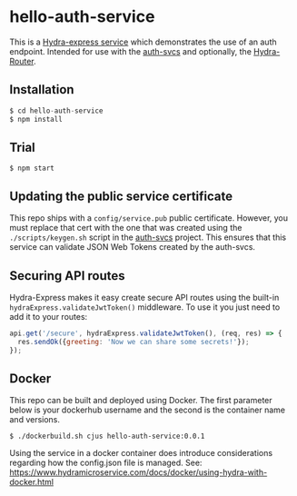 # hello-auth-service

This is a [Hydra-express service](https://www.npmjs.com/package/hydra-express) which demonstrates the use of an auth endpoint. Intended for use with the [auth-svcs](https://github.com/cjus/auth-svcs) and optionally, the [Hydra-Router](https://github.com/flywheelsports/hydra-router).

## Installation

```javascript
$ cd hello-auth-service
$ npm install
```

## Trial

```shell
$ npm start
```

## Updating the public service certificate

This repo ships with a `config/service.pub` public certificate. However, you must replace that cert with the one that was created using the `./scripts/keygen.sh` script in the  [auth-svcs](https://github.com/cjus/auth-svcs)  project. This ensures that this service can validate JSON Web Tokens created by the auth-svcs.

## Securing API routes

Hydra-Express makes it easy create secure API routes using the built-in `hydraExpress.validateJwtToken()` middleware. To use it you just need to add it to your routes:

```javascript
api.get('/secure', hydraExpress.validateJwtToken(), (req, res) => {
  res.sendOk({greeting: 'Now we can share some secrets!'});
});
```

## Docker 

This repo can be built and deployed using Docker. The first parameter below is your dockerhub username and the second is the container name and versions.

```
$ ./dockerbuild.sh cjus hello-auth-service:0.0.1
```

Using the service in a docker container does introduce considerations regarding how the config.json file is managed. See: https://www.hydramicroservice.com/docs/docker/using-hydra-with-docker.html